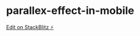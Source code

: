 # parallex-effect-in-mobile

[Edit on StackBlitz ⚡️](https://stackblitz.com/edit/parallex-effect-in-mobile)